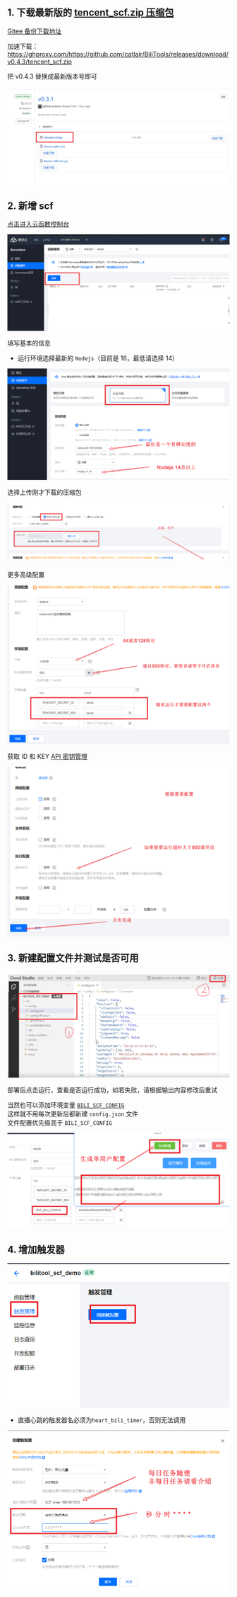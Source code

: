 ## 1. 下载最新版的 [tencent_scf.zip 压缩包](https://github.com/catlair/BiliTools/releases/latest)

[Gitee 备份下载地址](https://gitee.com/catlair/BiliTools/releases/)

加速下载：
<https://ghproxy.com/https://github.com/catlair/BiliTools/releases/download/v0.4.3/tencent_scf.zip>

把 v0.4.3 替换成最新版本号即可

![image](./images/tencent_scf.png)

## 2. 新增 scf

[点击进入云函数控制台](https://console.cloud.tencent.com/scf)

![Snipaste_2021-05-23_14-37-50](images/119252529-6ca84400-bbdf-11eb-98e2-5bd87f3717ff.png)

填写基本的信息

- 运行环境选择最新的 `Nodejs`（目前是 16，最低请选择 14）

![SCF基础配置](images/scf-base-config.png)

选择上传刚才下载的压缩包

![Snipaste_2021-05-23_14-42-46](images/119252577-b133df80-bbdf-11eb-993c-ffcf893800fc.png)

更多高级配置

![image](images/119252605-cd378100-bbdf-11eb-85a6-ca6aa97ea445.png)

获取 ID 和 KEY [API 密钥管理](https://console.cloud.tencent.com/cam/capi)

![image](images/119252627-e4766e80-bbdf-11eb-9c53-359877711c20.png)

## 3. 新建配置文件并测试是否可用

![image-20210725111851821](images/image-20210725111851821.png)

部署后点击运行，查看是否运行成功，如若失败，请根据输出内容修改后重试

当然也可以添加环境变量 [`BILI_SCF_CONFIG`](./configuration.md#环境变量)  
这样就不用每次更新后都新建 `config.json` 文件  
文件配置优先级高于 `BILI_SCF_CONFIG`

![bili-scf-config](images/bili-scf-config.png)

## 4. 增加触发器

![create-trigger](images/create-trigger.png)

- 直播心跳的触发器名必须为`heart_bili_timer`，否则无法调用

![create-trigger](images/scf-trigger-config.png)
